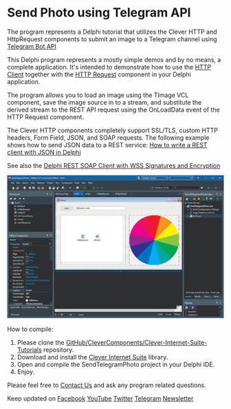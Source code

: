 # Send Photo using Telegram API

The program represents a Delphi tutorial that utilizes the Clever HTTP and HttpRequest components to submit an image to a Telegram channel using [Telegram Bot API](https://core.telegram.org/bots/api)   

This Delphi program represents a mostly simple demos and by no means, a complete application. It's intended to demonstrate how to use the [HTTP Client](https://www.clevercomponents.com/products/inetsuite/httpclient.asp) together with the [HTTP Request](https://www.clevercomponents.com/products/inetsuite/requestbuilder.asp) component in your Delphi application.   

The program allows you to load an image using the TImage VCL component, save the image source in to a stream, and substitute the derived stream to the REST API request using the OnLoadData event of the HTTP Request component.   

The Clever HTTP components completely support SSL/TLS, custom HTTP headers, Form Field, JSON, and SOAP requests. The following example shows how to send JSON data to a REST service: [How to write a REST client with JSON in Delphi](https://github.com/CleverComponents/Clever-Internet-Suite-Tutorials/tree/master/vcl/RestClientSendReceiveJson)   

See also the [Delphi REST SOAP Client with WSS Signatures and Encryption](https://github.com/CleverComponents/Clever-Internet-Suite-Tutorials/tree/master/RestSoapSignEncrypt)

![Screenshot](send-tel-photo.jpg)

How to compile:   
1. Please clone the [GitHub/CleverComponents/Clever-Internet-Suite-Tutorials](https://github.com/CleverComponents/Clever-Internet-Suite-Tutorials) repository.
2. Download and install the [Clever Internet Suite](https://www.clevercomponents.com/downloads/inetsuite/suitedownload.asp) library.
3. Open and compile the SendTelegramPhoto project in your Delphi IDE.
4. Enjoy.

Please feel free to [Contact Us](https://www.clevercomponents.com/support/) and ask any program related questions.   

Keep updated on [Facebook](http://www.facebook.com/clevercomponents)   [YouTube](https://www.youtube.com/channel/UC9Si4WNQVSeXQMjdEJ8j1fg)   [Twitter](https://twitter.com/CleverComponent)   [Telegram](https://t.me/clevercomponents)   [Newsletter](https://www.clevercomponents.com/home/maillist.asp)   
